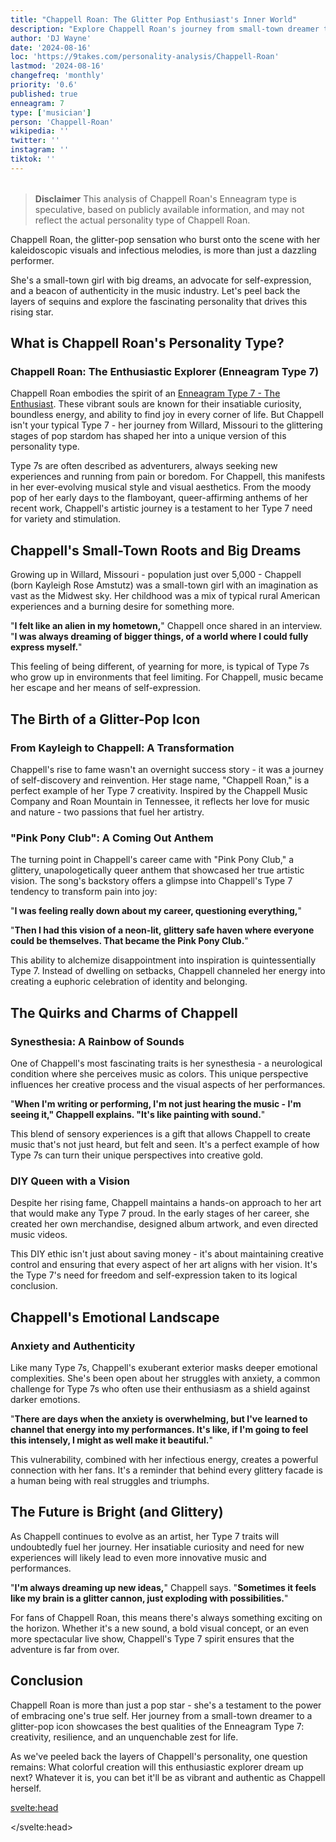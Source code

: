 ```yaml
---
title: "Chappell Roan: The Glitter Pop Enthusiast's Inner World"
description: "Explore Chappell Roan's journey from small-town dreamer to pop icon. Discover how her Enneagram Type 7 personality shapes her vibrant music and authentic artistry."
author: 'DJ Wayne'
date: '2024-08-16'
loc: 'https://9takes.com/personality-analysis/Chappell-Roan'
lastmod: '2024-08-16'
changefreq: 'monthly'
priority: '0.6'
published: true
enneagram: 7
type: ['musician']
person: 'Chappell-Roan'
wikipedia: ''
twitter: ''
instagram: ''
tiktok: ''
---
```


<!--
    childhood and upbringing
    first big success
    style habits and quirks that relate to their personality type
    stressful moments in their life and how they handled them
    comfort- moments in their life where they are doing well and killing it
-->
<!-- // keywords:  -->

<script>
	import  PopCard  from "$lib/components/atoms/PopCard.svelte";
import BlogPurpose from '$lib/components/blog/BlogPurpose.svelte'
</script>

<div
	style="display: flex;
    justify-content: center;
    margin: 1rem 0;
	"
>
	<PopCard
		image={`/types/7s/${'Chappell-Roan'}.webp`}
		enneagramType={7}
		showIcon={false}
		displayText="Chappell Roan"
		subtext=""
	/>
</div>

> **Disclaimer** This analysis of Chappell Roan's Enneagram type is speculative, based on publicly available information, and may not reflect the actual personality type of Chappell Roan.

<p class="firstLetter">Chappell Roan, the glitter-pop sensation who burst onto the scene with her kaleidoscopic visuals and infectious melodies, is more than just a dazzling performer.</p>

<!-- # Chappell Roan: The Vibrant Soul Behind the Glitter Pop -->

She's a small-town girl with big dreams, an advocate for self-expression, and a beacon of authenticity in the music industry. Let's peel back the layers of sequins and explore the fascinating personality that drives this rising star.

## What is Chappell Roan's Personality Type?

### Chappell Roan: The Enthusiastic Explorer (Enneagram Type 7)

Chappell Roan embodies the spirit of an [Enneagram Type 7 - The Enthusiast](/enneagram-corner/enneagram-type-7). These vibrant souls are known for their insatiable curiosity, boundless energy, and ability to find joy in every corner of life. But Chappell isn't your typical Type 7 - her journey from Willard, Missouri to the glittering stages of pop stardom has shaped her into a unique version of this personality type.

Type 7s are often described as adventurers, always seeking new experiences and running from pain or boredom. For Chappell, this manifests in her ever-evolving musical style and visual aesthetics. From the moody pop of her early days to the flamboyant, queer-affirming anthems of her recent work, Chappell's artistic journey is a testament to her Type 7 need for variety and stimulation.

## Chappell's Small-Town Roots and Big Dreams

Growing up in Willard, Missouri - population just over 5,000 - Chappell (born Kayleigh Rose Amstutz) was a small-town girl with an imagination as vast as the Midwest sky. Her childhood was a mix of typical rural American experiences and a burning desire for something more.

"**I felt like an alien in my hometown,**" Chappell once shared in an interview. "**I was always dreaming of bigger things, of a world where I could fully express myself.**"

This feeling of being different, of yearning for more, is typical of Type 7s who grow up in environments that feel limiting. For Chappell, music became her escape and her means of self-expression.

## The Birth of a Glitter-Pop Icon

### From Kayleigh to Chappell: A Transformation

Chappell's rise to fame wasn't an overnight success story - it was a journey of self-discovery and reinvention. Her stage name, "Chappell Roan," is a perfect example of her Type 7 creativity. Inspired by the Chappell Music Company and Roan Mountain in Tennessee, it reflects her love for music and nature - two passions that fuel her artistry.

### "Pink Pony Club": A Coming Out Anthem

The turning point in Chappell's career came with "Pink Pony Club," a glittery, unapologetically queer anthem that showcased her true artistic vision. The song's backstory offers a glimpse into Chappell's Type 7 tendency to transform pain into joy:

"**I was feeling really down about my career, questioning everything,**"

"**Then I had this vision of a neon-lit, glittery safe haven where everyone could be themselves. That became the Pink Pony Club.**"

This ability to alchemize disappointment into inspiration is quintessentially Type 7. Instead of dwelling on setbacks, Chappell channeled her energy into creating a euphoric celebration of identity and belonging.

## The Quirks and Charms of Chappell

### Synesthesia: A Rainbow of Sounds

One of Chappell's most fascinating traits is her synesthesia - a neurological condition where she perceives music as colors. This unique perspective influences her creative process and the visual aspects of her performances.

"**When I'm writing or performing, I'm not just hearing the music - I'm seeing it," Chappell explains. "It's like painting with sound.**"

This blend of sensory experiences is a gift that allows Chappell to create music that's not just heard, but felt and seen. It's a perfect example of how Type 7s can turn their unique perspectives into creative gold.

### DIY Queen with a Vision

Despite her rising fame, Chappell maintains a hands-on approach to her art that would make any Type 7 proud. In the early stages of her career, she created her own merchandise, designed album artwork, and even directed music videos.

This DIY ethic isn't just about saving money - it's about maintaining creative control and ensuring that every aspect of her art aligns with her vision. It's the Type 7's need for freedom and self-expression taken to its logical conclusion.

## Chappell's Emotional Landscape

### Anxiety and Authenticity

Like many Type 7s, Chappell's exuberant exterior masks deeper emotional complexities. She's been open about her struggles with anxiety, a common challenge for Type 7s who often use their enthusiasm as a shield against darker emotions.

"**There are days when the anxiety is overwhelming, but I've learned to channel that energy into my performances. It's like, if I'm going to feel this intensely, I might as well make it beautiful.**"

This vulnerability, combined with her infectious energy, creates a powerful connection with her fans. It's a reminder that behind every glittery facade is a human being with real struggles and triumphs.

## The Future is Bright (and Glittery)

As Chappell continues to evolve as an artist, her Type 7 traits will undoubtedly fuel her journey. Her insatiable curiosity and need for new experiences will likely lead to even more innovative music and performances.

"**I'm always dreaming up new ideas,**" Chappell says. "**Sometimes it feels like my brain is a glitter cannon, just exploding with possibilities.**"

For fans of Chappell Roan, this means there's always something exciting on the horizon. Whether it's a new sound, a bold visual concept, or an even more spectacular live show, Chappell's Type 7 spirit ensures that the adventure is far from over.

## Conclusion

Chappell Roan is more than just a pop star - she's a testament to the power of embracing one's true self. Her journey from a small-town dreamer to a glitter-pop icon showcases the best qualities of the Enneagram Type 7: creativity, resilience, and an unquenchable zest for life.

As we've peeled back the layers of Chappell's personality, one question remains: What colorful creation will this enthusiastic explorer dream up next? Whatever it is, you can bet it'll be as vibrant and authentic as Chappell herself.

<svelte:head>

<script type="application/ld+json">
{
  "@context": "http://schema.org",
  "@graph": [
    {
      "@type": "Article",
      "articleBody": "Chappell Roan, the glitter-pop sensation who burst onto the scene with her kaleidoscopic visuals and infectious melodies, is more than just a dazzling performer. She's a small-town girl with big dreams, an advocate for self-expression, and a beacon of authenticity in the music industry. This article explores Chappell Roan's personality through the lens of Enneagram Type 7 - The Enthusiast, delving into her journey from small-town roots to pop stardom, her unique artistic vision, and how her Type 7 traits shape her music and public persona.",
      "author": {
        "@type": "Person",
        "name": "DJ Wayne",
        "sameAs": ["https://www.instagram.com/djwayne3/", "https://www.youtube.com/@djwayne3", "https://www.linkedin.com/in/davidtwayne/", "https://twitter.com/djwayne3"]
      },
      "dateModified": "2024-08-16",
      "datePublished": "2024-08-16",
      "dateCreated": "2024-08-16",
      "description": "Explore Chappell Roan's journey from small-town dreamer to pop icon. Discover how her Enneagram Type 7 personality shapes her vibrant music and authentic artistry.",
      "headline": "Chappell Roan: The Glitter Pop Enthusiast's Inner World",
      "image": {
        "@type": "ImageObject",
        "height": 900,
        "url": "https://9takes.com/types/7s/Chappell-Roan.webp",
        "width": 900
      },
      "mainEntityOfPage": {
        "@id": "https://9takes.com/personality-analysis/Chappell-Roan",
        "@type": "WebPage"
      },
      "mentions": {
        "@type": "Person",
        "name": "Chappell Roan",
        "sameAs": [
          "https://www.instagram.com/chappellroan/",
          "https://twitter.com/ChappellRoan"
        ]
      },
      "publisher": {
        "@type": "Organization",
        "sameAs": ["https://www.instagram.com/9takesdotcom/", "https://twitter.com/9takesdotcom"],
        "logo": {
          "@type": "ImageObject",
          "url": "https://9takes.com/brand/aero.png"
        },
        "name": "9takes"
      },
      "keywords": ["Chappell Roan", "Enneagram Type 7", "glitter-pop", "personality analysis", "music industry", "small-town roots", "Pink Pony Club", "synesthesia", "DIY ethic", "authenticity"],
      "wordCount": 1304,
      "articleSection": "Personality Analysis",
      "inLanguage": "en-US",
      "license": "https://creativecommons.org/licenses/by-nc-sa/4.0/",
      "potentialAction": {
        "@type": "ReadAction",
        "target": "https://9takes.com/personality-analysis/Chappell-Roan"
      },
      "about": [
        {
          "@type": "Thing",
          "name": "Enneagram",
          "sameAs": "https://en.wikipedia.org/wiki/Enneagram_of_Personality"
        },
        {
          "@type": "Thing",
          "name": "Pop music",
          "sameAs": "https://en.wikipedia.org/wiki/Pop_music"
        }
      ],
      "isPartOf": {
        "@type": "WebSite",
        "name": "9takes",
        "url": "https://9takes.com"
      }
    },
    {
      "@type": "FAQPage",
      "mainEntity": [
        {
          "@type": "Question",
          "name": "What is Chappell Roan's Enneagram type?",
          "acceptedAnswer": {
            "@type": "Answer",
            "text": "Chappell Roan embodies the characteristics of an Enneagram Type 7, also known as The Enthusiast. Type 7s are known for their insatiable curiosity, boundless energy, and ability to find joy in every aspect of life."
          }
        },
        {
          "@type": "Question",
          "name": "How did Chappell Roan's upbringing influence her music career?",
          "acceptedAnswer": {
            "@type": "Answer",
            "text": "Growing up in Willard, Missouri, a small town with a population of just over 5,000, Chappell (born Kayleigh Rose Amstutz) felt like 'an alien' in her hometown. This feeling of being different and yearning for more is typical of Type 7s who grow up in environments that feel limiting. For Chappell, music became her escape and means of self-expression."
          }
        },
        {
          "@type": "Question",
          "name": "What inspired Chappell Roan's stage name?",
          "acceptedAnswer": {
            "@type": "Answer",
            "text": "Chappell Roan's stage name reflects her Type 7 creativity. 'Chappell' was inspired by the Chappell Music Company, while 'Roan' comes from Roan Mountain in Tennessee. This combination reflects her love for music and nature, two passions that fuel her artistry."
          }
        },
        {
          "@type": "Question",
          "name": "How does Chappell Roan's synesthesia influence her music?",
          "acceptedAnswer": {
            "@type": "Answer",
            "text": "Chappell Roan has synesthesia, a neurological condition where she perceives music as colors. This unique perspective influences her creative process and the visual aspects of her performances. She describes it as 'painting with sound,' allowing her to create music that's not just heard, but felt and seen."
          }
        },
        {
          "@type": "Question",
          "name": "How does Chappell Roan's Enneagram Type 7 personality shape her approach to challenges?",
          "acceptedAnswer": {
            "@type": "Answer",
            "text": "As a Type 7, Chappell Roan tends to transform pain into joy. For example, when feeling down about her career, she channeled that energy into creating 'Pink Pony Club,' a euphoric celebration of identity and belonging. This ability to alchemize disappointment into inspiration is classically Type 7."
          }
        },
        {
          "@type": "Question",
          "name": "What is Chappell Roan's approach to creating her music and performances?",
          "acceptedAnswer": {
            "@type": "Answer",
            "text": "Chappell Roan maintains a hands-on, DIY approach to her art. She has created her own merchandise, designed album artwork, and even directed music videos. This DIY ethic isn't just about saving money - it's about maintaining creative control and ensuring that every aspect of her art aligns with her vision, reflecting her Type 7 need for freedom and self-expression."
          }
        }
      ]
    }
  ]
}
</script>

</svelte:head>

<style lang="scss"></style>
